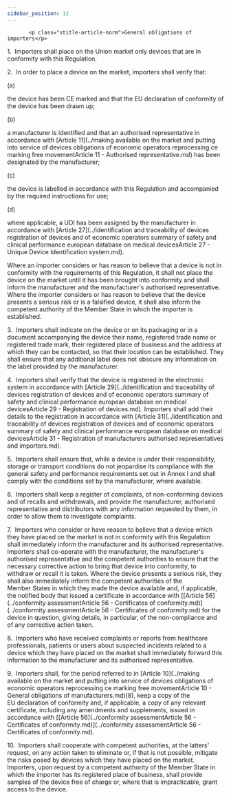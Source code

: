 ```yaml
---
sidebar_position: 12
---
```

           <p class="stitle-article-norm">General obligations of importers</p>
   <p class="norm">1.&nbsp;&nbsp;Importers shall place on the Union market only devices that are in conformity with this Regulation.</p>
   <p class="norm">2.&nbsp;&nbsp;In order to place a device on the market, importers shall verify that:</p>
   <div class="grid-container grid-list">
      <div class="list grid-list-column-1">
         <span>(a)&nbsp;</span>
      </div>
      <div class="grid-list-column-2">
         <p class="norm">the device has been CE marked and that the EU declaration of conformity of the device has been drawn up;</p>
      </div>
   </div>
   <div class="grid-container grid-list">
      <div class="list grid-list-column-1">
         <span>(b)&nbsp;</span>
      </div>
      <div class="grid-list-column-2">
         <p class="norm">a manufacturer is identified and that an 
authorised representative in accordance with [Article&nbsp;11](../making available on the market and putting  into service of devices obligations of economic operators  reprocessing ce marking free movementArticle 11 - Authorised representative.md) has been 
designated by the manufacturer;</p>
      </div>
   </div>
   <div class="grid-container grid-list">
      <div class="list grid-list-column-1">
         <span>(c)&nbsp;</span>
      </div>
      <div class="grid-list-column-2">
         <p class="norm">the device is labelled in accordance with this Regulation and accompanied by the required instructions for use;</p>
      </div>
   </div>
   <div class="grid-container grid-list">
      <div class="list grid-list-column-1">
         <span>(d)&nbsp;</span>
      </div>
      <div class="grid-list-column-2">
         <p class="norm">where applicable, a UDI has been assigned by the manufacturer in accordance with [Article&nbsp;27](../identification and traceability of devices  registration of devices and of economic operators summary of safety  and clinical performance european database on medical devicesArticle 27 - Unique Device Identification system.md).</p>
      </div>
   </div>
   <p class="norm">Where an importer considers or has reason to believe 
that a device is not in conformity with the requirements of this 
Regulation, it shall not place the device on the market until it has 
been brought into conformity and shall inform the manufacturer and the 
manufacturer's authorised representative. Where the importer considers 
or has reason to believe that the device presents a serious risk or is a
 falsified device, it shall also inform the competent authority of the 
Member&nbsp;State in which the importer is established.</p>
   <p class="norm">3.&nbsp;&nbsp;Importers shall indicate on the device 
or on its packaging or in a document accompanying the device their name,
 registered trade name or registered trade mark, their registered place 
of business and the address at which they can be contacted, so that 
their location can be established. They shall ensure that any additional
 label does not obscure any information on the label provided by the 
manufacturer.</p>
   <p class="norm">4.&nbsp;&nbsp;Importers shall verify that the device 
is registered in the electronic system in accordance with 
[Article&nbsp;29](../identification and traceability of devices  registration of devices and of economic operators summary of safety  and clinical performance european database on medical devicesArticle 29 - Registration of devices.md). Importers shall add their details to the registration 
in accordance with [Article&nbsp;31](../identification and traceability of devices  registration of devices and of economic operators summary of safety  and clinical performance european database on medical devicesArticle 31 - Registration of manufacturers authorised representatives and importers.md).</p>
   <p class="norm">5.&nbsp;&nbsp;Importers shall ensure that, while a 
device is under their responsibility, storage or transport conditions do
 not jeopardise its compliance with the general safety and performance 
requirements set out in Annex&nbsp;I and shall comply with the 
conditions set by the manufacturer, where available.</p>
   <p class="norm">6.&nbsp;&nbsp;Importers shall keep a register of 
complaints, of non-conforming devices and of recalls and withdrawals, 
and provide the manufacturer, authorised representative and distributors
 with any information requested by them, in order to allow them to 
investigate complaints.</p>
   <p class="norm">7.&nbsp;&nbsp;Importers who consider or have reason 
to believe that a device which they have placed on the market is not in 
conformity with this Regulation shall immediately inform the 
manufacturer and its authorised representative. Importers shall 
co-operate with the manufacturer, the manufacturer's authorised 
representative and the competent authorities to ensure that the 
necessary corrective action to bring that device into conformity, to 
withdraw or recall it is taken. Where the device presents a serious 
risk, they shall also immediately inform the competent authorities of 
the Member&nbsp;States in which they made the device available and, if 
applicable, the notified body that issued a certificate in accordance 
with [[Article&nbsp;56](../conformity assessmentArticle 56 - Certificates of conformity.md)](../conformity assessmentArticle 56 - Certificates of conformity.md) for the device in question, giving details, in 
particular, of the non-compliance and of any corrective action taken.</p>
   <p class="norm">8.&nbsp;&nbsp;Importers who have received complaints 
or reports from healthcare professionals, patients or users about 
suspected incidents related to a device which they have placed on the 
market shall immediately forward this information to the manufacturer 
and its authorised representative.</p>
   <p class="norm">9.&nbsp;&nbsp;Importers shall, for the period 
referred to in [Article&nbsp;10](../making available on the market and putting  into service of devices obligations of economic operators  reprocessing ce marking free movementArticle 10 - General obligations of manufacturers.md)(8), keep a copy of the 
EU&nbsp;declaration of conformity and, if applicable, a copy of any 
relevant certificate, including any amendments and supplements, issued 
in accordance with [[Article&nbsp;56](../conformity assessmentArticle 56 - Certificates of conformity.md)](../conformity assessmentArticle 56 - Certificates of conformity.md).</p>
   <p class="norm">10.&nbsp;&nbsp;Importers shall cooperate with 
competent authorities, at the latters' request, on any action taken to 
eliminate or, if that is not possible, mitigate the risks posed by 
devices which they have placed on the market. Importers, upon request by
 a competent authority of the Member&nbsp;State in which the importer 
has its registered place of business, shall provide samples of the 
device free of charge or, where that is impracticable, grant access to 
the device.</p>